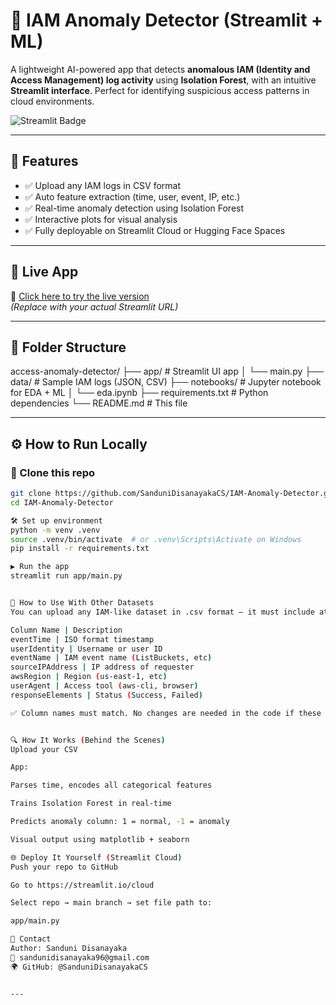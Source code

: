 # 🔐 IAM Anomaly Detector (Streamlit + ML)

A lightweight AI-powered app that detects **anomalous IAM (Identity and Access Management) log activity** using **Isolation Forest**, with an intuitive **Streamlit interface**. Perfect for identifying suspicious access patterns in cloud environments.

![Streamlit Badge](https://img.shields.io/badge/Live%20Demo-Streamlit-green?logo=streamlit)

---

## 📌 Features

- ✅ Upload any IAM logs in CSV format
- ✅ Auto feature extraction (time, user, event, IP, etc.)
- ✅ Real-time anomaly detection using Isolation Forest
- ✅ Interactive plots for visual analysis
- ✅ Fully deployable on Streamlit Cloud or Hugging Face Spaces

---

## 🚀 Live App

🔗 [Click here to try the live version](https://sandunidisanayakacs-iam-anomaly-detector.streamlit.app)  
*(Replace with your actual Streamlit URL)*

---

## 📂 Folder Structure

access-anomaly-detector/ ├── app/ # Streamlit UI app │ └── main.py ├── data/ # Sample IAM logs (JSON, CSV) ├── notebooks/ # Jupyter notebook for EDA + ML │ └── eda.ipynb ├── requirements.txt # Python dependencies └── README.md # This file


---

## ⚙️ How to Run Locally

### 🔁 Clone this repo

```bash
git clone https://github.com/SanduniDisanayakaCS/IAM-Anomaly-Detector.git
cd IAM-Anomaly-Detector

🛠 Set up environment
python -m venv .venv
source .venv/bin/activate  # or .venv\Scripts\Activate on Windows
pip install -r requirements.txt

▶ Run the app
streamlit run app/main.py


📄 How to Use With Other Datasets
You can upload any IAM-like dataset in .csv format — it must include at least the following:

Column Name | Description
eventTime | ISO format timestamp
userIdentity | Username or user ID
eventName | IAM event name (ListBuckets, etc)
sourceIPAddress | IP address of requester
awsRegion | Region (us-east-1, etc)
userAgent | Access tool (aws-cli, browser)
responseElements | Status (Success, Failed)

✅ Column names must match. No changes are needed in the code if these columns exist.


🔍 How It Works (Behind the Scenes)
Upload your CSV

App:

Parses time, encodes all categorical features

Trains Isolation Forest in real-time

Predicts anomaly column: 1 = normal, -1 = anomaly

Visual output using matplotlib + seaborn

🌐 Deploy It Yourself (Streamlit Cloud)
Push your repo to GitHub

Go to https://streamlit.io/cloud

Select repo → main branch → set file path to:

app/main.py

📧 Contact
Author: Sanduni Disanayaka
📧 sandunidisanayaka96@gmail.com
🌍 GitHub: @SanduniDisanayakaCS


---

